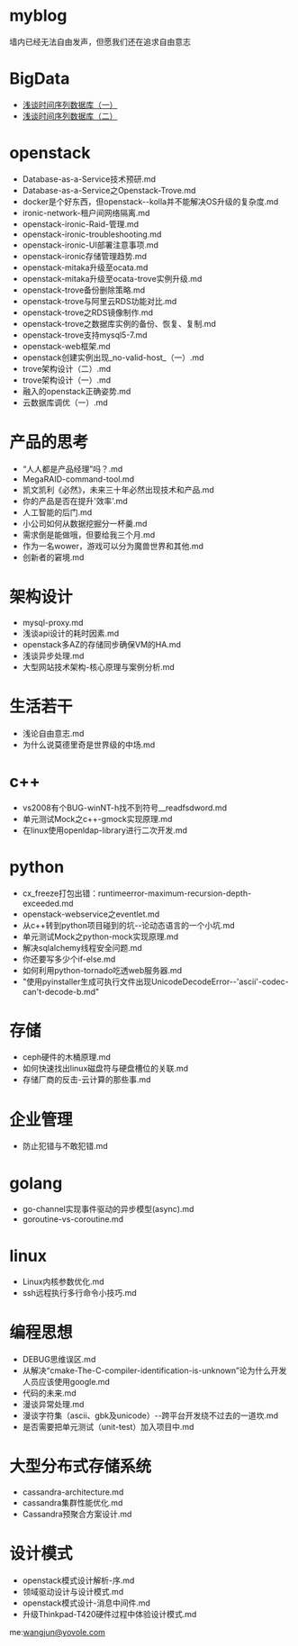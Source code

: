 # myblog
墙内已经无法自由发声，但愿我们还在追求自由意志

# BigData
- [浅谈时间序列数据库（一）](https://github.com/jwongzblog/myblog/blob/master/BigData/%E6%B5%85%E8%B0%88%E6%97%B6%E9%97%B4%E5%BA%8F%E5%88%97%E6%95%B0%E6%8D%AE%E5%BA%93%EF%BC%88%E4%B8%80%EF%BC%89.md)
- [浅谈时间序列数据库（二）](https://github.com/jwongzblog/myblog/blob/master/BigData/%E6%B5%85%E8%B0%88%E6%97%B6%E9%97%B4%E5%BA%8F%E5%88%97%E6%95%B0%E6%8D%AE%E5%BA%93%EF%BC%88%E4%BA%8C%EF%BC%89.md)
# openstack 
- Database-as-a-Service技术预研.md
- Database-as-a-Service之Openstack-Trove.md
- docker是个好东西，但openstack--kolla并不能解决OS升级的复杂度.md
- ironic-network-租户间网络隔离.md
- openstack-ironic-Raid-管理.md
- openstack-ironic-troubleshooting.md
- openstack-ironic-UI部署注意事项.md
- openstack-ironic存储管理趋势.md
- openstack-mitaka升级至ocata.md
- openstack-mitaka升级至ocata-trove实例升级.md
- openstack-trove备份删除策略.md
- openstack-trove与阿里云RDS功能对比.md
- openstack-trove之RDS镜像制作.md
- openstack-trove之数据库实例的备份、恢复、复制.md
- openstack-trove支持mysql5-7.md
- openstack-web框架.md
- openstack创建实例出现_no-valid-host_（一）.md
- trove架构设计（二）.md
- trove架构设计（一）.md
- 融入的openstack正确姿势.md
- 云数据库调优（一）.md
# 产品的思考
- “人人都是产品经理”吗？.md
- MegaRAID-command-tool.md
- 凯文凯利《必然》，未来三十年必然出现技术和产品.md
- 你的产品是否在提升'效率'.md
- 人工智能的后门.md
- 小公司如何从数据挖掘分一杯羹.md
- 需求倒是能做哦，但要给我三个月.md
- 作为一名wower，游戏可以分为魔兽世界和其他.md
- 创新者的窘境.md

# 架构设计
- mysql-proxy.md                          
- 浅谈api设计的耗时因素.md
- openstack多AZ的存储同步确保VM的HA.md    
- 浅谈异步处理.md
- 大型网站技术架构-核心原理与案例分析.md

# 生活若干
- 浅论自由意志.md  
- 为什么说莫德里奇是世界级的中场.md
# c++
- vs2008有个BUG-winNT-h找不到符号__readfsdword.md
- 单元测试Mock之c++-gmock实现原理.md
- 在linux使用openldap-library进行二次开发.md

# python
- cx_freeze打包出错：runtimeerror-maximum-recursion-depth-exceeded.md
- openstack-webservice之eventlet.md
- 从c++转到python项目碰到的坑--论动态语言的一个小坑.md
- 单元测试Mock之python-mock实现原理.md
- 解决sqlalchemy线程安全问题.md
- 你还要写多少个if-else.md
- 如何利用python-tornado吃透web服务器.md
- "使用pyinstaller生成可执行文件出现UnicodeDecodeError--'ascii'-codec-can't-decode-b.md"

# 存储
- ceph硬件的木桶原理.md            
- 如何快速找出linux磁盘符与硬盘槽位的关联.md
- 存储厂商的反击-云计算的那些事.md

# 企业管理
- 防止犯错与不敢犯错.md
# golang
- go-channel实现事件驱动的异步模型(async).md
- goroutine-vs-coroutine.md
# linux
- Linux内核参数优化.md  
- ssh远程执行多行命令小技巧.md
# 编程思想
- DEBUG思维误区.md
- 从解决“cmake-The-C-compiler-identification-is-unknown”论为什么开发人员应该使用google.md
- 代码的未来.md
- 漫谈异常处理.md
- 漫谈字符集（ascii、gbk及unicode）--跨平台开发绕不过去的一道坎.md
- 是否需要把单元测试（unit-test）加入项目中.md

# 大型分布式存储系统
- cassandra-architecture.md  
- cassandra集群性能优化.md  
- Cassandra预聚合方案设计.md

# 设计模式
- openstack模式设计解析-序.md     
- 领域驱动设计与设计模式.md
- openstack模式设计-消息中间件.md  
- 升级Thinkpad-T420硬件过程中体验设计模式.md

me:wangjun@yovole.com